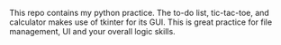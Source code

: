 This repo contains my python practice. The to-do list, tic-tac-toe, and calculator makes use of tkinter for its GUI. This is great practice for file management, UI and your overall logic skills.
